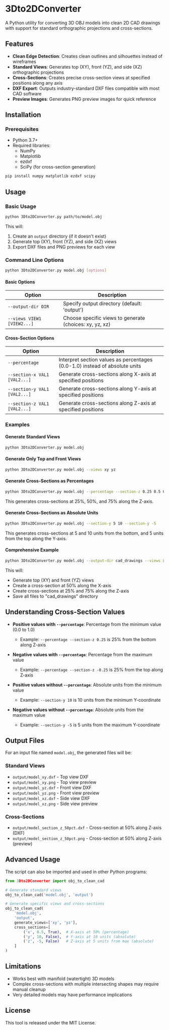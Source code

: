 # 3Dto2DConverter

A Python utility for converting 3D OBJ models into clean 2D CAD drawings with support for standard orthographic projections and cross-sections.

## Features

- **Clean Edge Detection**: Creates clean outlines and silhouettes instead of wireframes
- **Standard Views**: Generates top (XY), front (YZ), and side (XZ) orthographic projections
- **Cross-Sections**: Creates precise cross-section views at specified positions along any axis
- **DXF Export**: Outputs industry-standard DXF files compatible with most CAD software
- **Preview Images**: Generates PNG preview images for quick reference

## Installation

### Prerequisites

- Python 3.7+
- Required libraries:
  - NumPy
  - Matplotlib
  - ezdxf
  - SciPy (for cross-section generation)

```bash
pip install numpy matplotlib ezdxf scipy
```

## Usage

### Basic Usage

```bash
python 3Dto2DConverter.py path/to/model.obj
```

This will:
1. Create an `output` directory (if it doesn't exist)
2. Generate top (XY), front (YZ), and side (XZ) views
3. Export DXF files and PNG previews for each view

### Command Line Options

```bash
python 3Dto2DConverter.py model.obj [options]
```

#### Basic Options

| Option | Description |
|--------|-------------|
| `--output-dir DIR` | Specify output directory (default: 'output') |
| `--views VIEW1 [VIEW2...]` | Choose specific views to generate (choices: xy, yz, xz) |

#### Cross-Section Options

| Option | Description |
|--------|-------------|
| `--percentage` | Interpret section values as percentages (0.0-1.0) instead of absolute units |
| `--section-x VAL1 [VAL2...]` | Generate cross-sections along X-axis at specified positions |
| `--section-y VAL1 [VAL2...]` | Generate cross-sections along Y-axis at specified positions |
| `--section-z VAL1 [VAL2...]` | Generate cross-sections along Z-axis at specified positions |

### Examples

#### Generate Standard Views

```bash
python 3Dto2DConverter.py model.obj
```

#### Generate Only Top and Front Views

```bash
python 3Dto2DConverter.py model.obj --views xy yz
```

#### Generate Cross-Sections as Percentages

```bash
python 3Dto2DConverter.py model.obj --percentage --section-z 0.25 0.5 0.75
```
This generates cross-sections at 25%, 50%, and 75% along the Z-axis.

#### Generate Cross-Sections as Absolute Units

```bash
python 3Dto2DConverter.py model.obj --section-y 5 10 --section-y -5
```
This generates cross-sections at 5 and 10 units from the bottom, and 5 units from the top along the Y-axis.

#### Comprehensive Example

```bash
python 3Dto2DConverter.py model.obj --output-dir cad_drawings --views xy yz --percentage --section-x 0.5 --section-z 0.25 0.75
```
This will:
- Generate top (XY) and front (YZ) views
- Create a cross-section at 50% along the X-axis
- Create cross-sections at 25% and 75% along the Z-axis
- Save all files to "cad_drawings" directory

## Understanding Cross-Section Values

- **Positive values with `--percentage`**: Percentage from the minimum value (0.0 to 1.0)
  - Example: `--percentage --section-z 0.25` is 25% from the bottom along Z-axis

- **Negative values with `--percentage`**: Percentage from the maximum value
  - Example: `--percentage --section-z -0.25` is 25% from the top along Z-axis

- **Positive values without `--percentage`**: Absolute units from the minimum value
  - Example: `--section-y 10` is 10 units from the minimum Y-coordinate

- **Negative values without `--percentage`**: Absolute units from the maximum value
  - Example: `--section-y -5` is 5 units from the maximum Y-coordinate

## Output Files

For an input file named `model.obj`, the generated files will be:

### Standard Views
- `output/model_xy.dxf` - Top view DXF
- `output/model_xy.png` - Top view preview
- `output/model_yz.dxf` - Front view DXF
- `output/model_yz.png` - Front view preview
- `output/model_xz.dxf` - Side view DXF
- `output/model_xz.png` - Side view preview

### Cross-Sections
- `output/model_section_z_50pct.dxf` - Cross-section at 50% along Z-axis (DXF)
- `output/model_section_z_50pct.png` - Cross-section at 50% along Z-axis (preview)

## Advanced Usage

The script can also be imported and used in other Python programs:

```python
from 3Dto2DConverter import obj_to_clean_cad

# Generate standard views
obj_to_clean_cad('model.obj', 'output')

# Generate specific views and cross-sections
obj_to_clean_cad(
    'model.obj',
    'output',
    generate_views=['xy', 'yz'],
    cross_sections=[
        ('x', 0.5, True),  # X-axis at 50% (percentage)
        ('y', 10, False),  # Y-axis at 10 units (absolute)
        ('z', -5, False)   # Z-axis at 5 units from max (absolute)
    ]
)
```

## Limitations

- Works best with manifold (watertight) 3D models
- Complex cross-sections with multiple intersecting shapes may require manual cleanup
- Very detailed models may have performance implications

## License

This tool is released under the MIT License.
